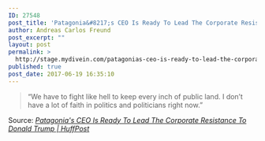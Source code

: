 ```yaml
---
ID: 27548
post_title: 'Patagonia&#8217;s CEO Is Ready To Lead The Corporate Resistance To Donald Trump | HuffPost'
author: Andreas Carlos Freund
post_excerpt: ""
layout: post
permalink: >
  http://stage.mydivein.com/patagonias-ceo-is-ready-to-lead-the-corporate-resistance-to-donald-trump-huffpost/
published: true
post_date: 2017-06-19 16:35:10
---
```

<blockquote><a href="http://www.huffingtonpost.com/entry/patagonia-public-lands_us_59440a8ee4b01eab7a2d51e0"><img class="alignnone size-full" src="http://stage.mydivein.com/wp-content/uploads/2017/06/59440df92100002a0033c955.jpeg" alt="" /></a>“We have to fight like hell to keep every inch of public land. I don’t have a lot of faith in politics and politicians right now.”</blockquote>
Source: <em><a href="http://www.huffingtonpost.com/entry/patagonia-public-lands_us_59440a8ee4b01eab7a2d51e0">Patagonia's CEO Is Ready To Lead The Corporate Resistance To Donald Trump | HuffPost</a></em>